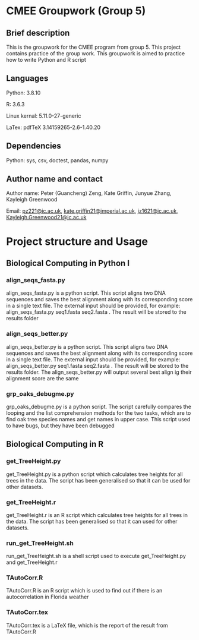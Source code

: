# CMEE Groupwork (Group 5)
## Brief description
This is the groupwork for the CMEE program from group 5. This project contains practice of the group work. This groupwork is aimed to practice how to write Python and R script 


## Languages

Python: 3.8.10

R: 3.6.3

Linux kernal: 5.11.0-27-generic

LaTex: pdfTeX 3.14159265-2.6-1.40.20


## Dependencies
Python: sys, csv, doctest, pandas, numpy

## Author name and contact
Author name: Peter (Guancheng) Zeng, Kate Griffin, Junyue Zhang, Kayleigh Greenwood

Email: pz221@ic.ac.uk, kate.griffin21@imperial.ac.uk, jz1621@ic.ac.uk, Kayleigh.Greenwood21@ic.ac.uk

# Project structure and Usage
## Biological Computing in Python I

### align_seqs_fasta.py

align_seqs_fasta.py is a python script. This script aligns two DNA sequences and saves the best alignment along with its corresponding score in a single text file. The external input should be provided, for example: align_seqs_fasta.py seq1.fasta seq2.fasta . The result will be stored to the results folder

### align_seqs_better.py

align_seqs_better.py is a python script. This script aligns two DNA sequences and saves the best alignment along with its corresponding score in a single text file. The external input should be provided, for example: align_seqs_better.py seq1.fasta seq2.fasta . The result will be stored to the results folder. The align_seqs_better.py will output several best align ig their alignment score are the same

### grp_oaks_debugme.py

grp_oaks_debugme.py is a python script. The script carefully compares the looping and the list comprehension methods for the two tasks, which are to find oak tree species names and get names in upper case. This script used to have bugs, but they have been debugged

## Biological Computing in R
### get_TreeHeight.py

get_TreeHeight.py is a python script which calculates tree heights for all trees in the data. The script has been generalised so that it can be used for other datasets.

### get_TreeHeight.r

get_TreeHeight.r is an R script which calculates tree heights for all trees in the data. The script has been generalised so that it can used for other datasets.

### run_get_TreeHeight.sh

run_get_TreeHeight.sh is a shell script used to execute get_TreeHeight.py and get_TreeHeight.r

### TAutoCorr.R

TAutoCorr.R is an R script which is used to find out if there is an autocorrelation in Florida weather

### TAutoCorr.tex

TAutoCorr.tex is a LaTeX file, which is the report of the result from TAutoCorr.R
